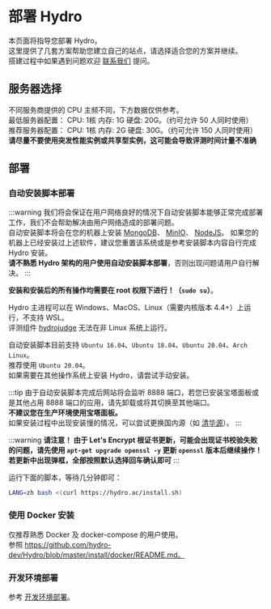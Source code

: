 # 部署 Hydro

本页面将指导您部署 Hydro。  
这里提供了几套方案帮助您建立自己的站点，请选择适合您的方案并继续。  
搭建过程中如果遇到问题欢迎 [联系我们](/#联系我们) 提问。  

## 服务器选择

不同服务商提供的 CPU 主频不同，下方数据仅供参考。  
最低服务器配置： CPU: 1核 内存: 1G 硬盘: 20G。（约可允许 50 人同时使用）  
推荐服务器配置： CPU: 1核 内存: 2G 硬盘: 30G。（约可允许 150 人同时使用）  
**请尽量不要使用突发性能实例或共享型实例，这可能会导致评测时间计量不准确**

## 部署

### 自动安装脚本部署

:::warning
我们将会保证在用户网络良好的情况下自动安装脚本能够正常完成部署工作，我们不会帮助解决由用户网络造成的部署问题。  
自动安装脚本将会在您的机器上安装
[MongoDB](https://www.mongodb.com/try/download/community)、
[MinIO](https://min.io/download)、
[NodeJS](https://nodejs.org/en/download/)。
如果您的机器上已经安装过上述软件，建议您重置该系统或是参考安装脚本内容自行完成 Hydro 安装。  
**请不熟悉 Hydro 架构的用户使用自动安装脚本部署**，否则出现问题请用户自行解决。
:::

**安装和安装后的所有操作均需要在 root 权限下进行！（`sudo su`）**。

Hydro 主进程可以在 Windows、MacOS、Linux（需要内核版本 4.4+）上运行，不支持 WSL。  
评测组件 [hydrojudge](https://hydro.js.org/plugins/hydrojudge/) 无法在非 Linux 系统上运行。

自动安装脚本目前支持 `Ubuntu 16.04`、`Ubuntu 18.04`、`Ubuntu 20.04`、`Arch Linux`。  
推荐使用 `Ubuntu 20.04`。  
如果需要在其他操作系统上安装 Hydro，请尝试手动安装。

:::tip
由于自动安装脚本完成后网站将会监听 8888 端口，若您已安装宝塔面板或是其他占用 8888 端口的应用，请先卸载或将其切换至其他端口。  
**不建议您在生产环境使用宝塔面板。**  
如果安装过程中出现安装慢的情况，可以尝试更换国内源（如 [清华源](https://mirrors.tuna.tsinghua.edu.cn/)）。
:::

:::warning
**请注意！ 由于 Let's Encrypt 根证书更新，可能会出现证书校验失败的问题，请先使用 `apt-get upgrade openssl -y` 更新 `openssl` 版本后继续操作！若更新中出现弹框，全部按照默认选择回车确认即可**
:::

运行下面的脚本，等待几分钟即可：

```sh
LANG=zh bash <(curl https://hydro.ac/install.sh)
```

### 使用 Docker 安装

仅推荐熟悉 Docker 及 docker-compose 的用户使用。  
参照 https://github.com/hydro-dev/Hydro/blob/master/install/docker/README.md。

### 开发环境部署

参考 [开发环境部署](/dev/)。
